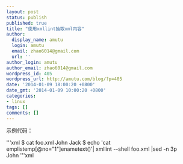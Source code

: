 ```yaml
---
layout: post
status: publish
published: true
title: "使用xmllint抽取xml内容"
author:
  display_name: amutu
  login: amutu
  email: zhao6014@gmail.com
  url: ''
author_login: amutu
author_email: zhao6014@gmail.com
wordpress_id: 405
wordpress_url: http://amutu.com/blog/?p=405
date: '2014-01-09 18:00:20 +0800'
date_gmt: '2014-01-09 10:00:20 +0800'
categories:
- linux
tags: []
comments: []
---
```

示例代码：

'''xml
  $ cat foo.xml
  <emplist>
  <emp no="1">
  <ename>John</ename>
  </emp>
  <emp no="2">
  <ename>Jack</ename>
  </emp>
  </emplist>
  $ echo 'cat emplistemp[@no="1"]enametext()'| xmllint --shell foo.xml |sed -n 3p  
  John
'''xml

